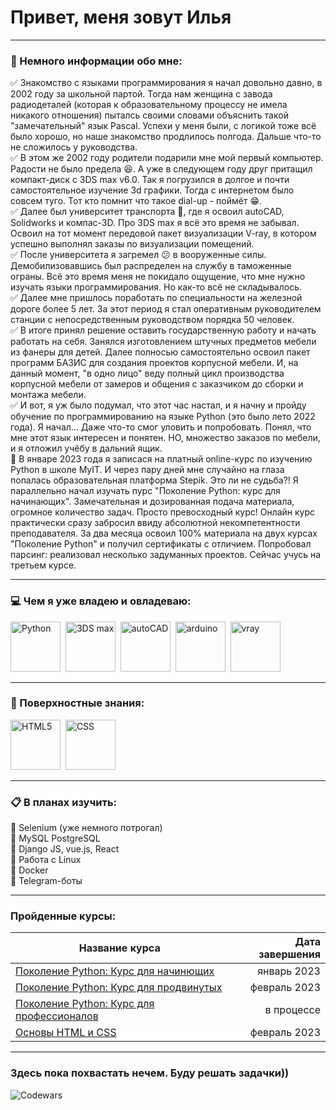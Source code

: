 # Привет, меня зовут Илья 
___
### :floppy_disk: Немного информации обо мне:
:white_check_mark: Знакомство с языками программирования я начал довольно давно, в 2002 году за школьной партой. Тогда нам женщина с завода радиодеталей (которая к образовательному процессу не имела никакого отношения) пыталсь своими словами объяснить такой "замечательный" язык Pascal. Успехи у меня были, с логикой тоже всё было хорошо, но наше знакомство продлилось полгода. Дальше что-то не сложилось у руководства.\
:white_check_mark: В этом же 2002 году родители подарили мне мой первый компьютер. Радости не было предела :satisfied:. А уже в следующем году друг притащил компакт-диск с 3DS max v6.0. Так я погрузился в долгое и почти самостоятельное изучение 3d графики. Тогда с интернетом было совсем туго. Тот кто помнит что такое dial-up - поймёт :grin:.\
✅ Далее был университет транспорта 🚆, где я освоил autoCAD, Solidworks и компас-3D. Про 3DS max я всё это время не забывал. Освоил на тот момент передовой пакет визуализации V-ray, в котором успешно выполнял заказы по визуализации помещений.\
✅ После университета я загремел :confused: в вооруженные силы. Демобилизовавшись был распределен на службу в таможенные ограны. Всё это время меня не покидало ощущение, что мне нужно изучать языки программирования. Но как-то  всё не складывалось.\
✅ Далее мне пришлось поработать по специальности на железной дороге более 5 лет. За этот период я стал оперативным руководителем станции с непосредственным руководством порядка 50 человек. \
✅ В итоге принял решение оставить государственную работу и начать работать на себя. Занялся изготовлением штучных предметов мебели из фанеры для детей. Далее полносью самостоятельно освоил пакет программ БАЗИС для создания проектов корпусной мебели. И, на данный момент, "в одно лицо" веду полный цикл производства корпусной мебели от замеров и общения с заказчиком до сборки и монтажа мебели.\
✅ И вот, я уж было подумал, что этот час настал, и я начну и пройду обучение по программированию на языке Python (это было лето 2022 года). Я начал... Даже что-то смог уловить и попробовать. Понял, что мне этот язык интересен и понятен. НО, множество заказов по мебели, и я отложил учёбу в дальний ящик.\
🐍 В январе 2023 года я записася на платный online-курс по изучению Python в школе MyIT. И через пару дней мне случайно на глаза попалась образовательная платформа Stepik. Это ли не судьба?! Я параллельно начал изучать пурс "Поколение Python: курс для начинающих". Замечательная и дозированная подача материала, огромное количество задач. Просто превосходный курс! Онлайн курс практически сразу забросил ввиду абсолютной некомпетентности преподавателя. За два месяца освоил 100% материала на двух курсах "Поколение Python" и получил сертификаты с отличием. Попробовал парсинг: реализовал несколько задуманных проектов. Сейчас учусь на третьем курсе. 
___
### :computer: Чем я уже владею и овладеваю:

<div dir="auto">
  <a target="_blank" rel="noopener noreferrer" href="https://github.com/Barmatuhin-Kent/icons/blob/main/icons/icons8-питон-480.png"><img src="https://github.com/Barmatuhin-Kent/icons/blob/main/icons/icons8-питон-480.png" title="Python" alt="Python" width="80" height="80" style="max-width: 100%;"></a>&nbsp; 
  <a target="_blank" rel="noopener noreferrer" href="https://github.com/Barmatuhin-Kent/icons/blob/main/icons/icons8-3ds-max-480.png"><img src="https://github.com/Barmatuhin-Kent/icons/blob/main/icons/icons8-3ds-max-480.png" title="3DS max" alt="3DS max" width="80" height="80" style="max-width: 100%;"></a>&nbsp;
    <a target="_blank" rel="noopener noreferrer" href="https://github.com/Barmatuhin-Kent/icons/blob/main/icons/icons8-autocad-480.png"><img src="https://github.com/Barmatuhin-Kent/icons/blob/main/icons/icons8-autocad-480.png" title="autoCAD" alt="autoCAD" width="80" height="80" style="max-width: 100%;"></a>&nbsp;
      <a target="_blank" rel="noopener noreferrer" href="https://github.com/Barmatuhin-Kent/icons/blob/main/icons/icons8-arduino-480.png"><img src="https://github.com/Barmatuhin-Kent/icons/blob/main/icons/icons8-arduino-480.png" title="arduino" alt="arduino" width="80" height="80" style="max-width: 100%;"></a>&nbsp;
      <a target="_blank" rel="noopener noreferrer" href="https://github.com/Barmatuhin-Kent/icons/blob/main/icons/vray.png"><img src="https://github.com/Barmatuhin-Kent/icons/blob/main/icons/vray.png" title="vray" alt="vray" width="80" height="80" style="max-width: 100%;"></a>&nbsp;
</div>

___

### :seedling: Поверхностные знания:
<div dir="auto">
  <a target="_blank" rel="noopener noreferrer" href="https://github.com/Barmatuhin-Kent/icons/blob/main/icons/icons8-html-5-480.png"><img src="https://github.com/Barmatuhin-Kent/icons/blob/main/icons/icons8-html-5-480.png" title="HTML5" alt="HTML5" width="80" height="80" style="max-width: 100%;"></a>&nbsp; 
  <a target="_blank" rel="noopener noreferrer" href="https://github.com/Barmatuhin-Kent/icons/blob/main/icons/icons8-css3-480.png"><img src="https://github.com/Barmatuhin-Kent/icons/blob/main/icons/icons8-css3-480.png" title="CSS" alt="CSS" width="80" height="80" style="max-width: 100%;"></a>&nbsp;   
</div>

___

### :clipboard: В планах изучить:
📌 Selenium (уже немного потрогал)\
📌 MySQL PostgreSQL\
📌 Django JS, vue.js, React\
📌 Работа с Linux\
📌 Docker\
📌 Telegram-боты

___

### Пройденные курсы:

|Название курса|Дата завершения|
|---|---:|
|[Поколение Python: Курс для начинющих](https://stepik.org/course/58852/syllabus)|январь 2023|
|[Поколение Python: Курс для продвинутых](https://stepik.org/course/68343/syllabus)|февраль 2023|
|[Поколение Python: Курс для профессионалов](https://stepik.org/course/82541/syllabus)|в процессе|
|[Основы HTML и CSS](https://stepik.org/course/52164/syllabus)|февраль 2023|

___

### Здесь пока похвастать нечем. Буду решать задачки))
![Codewars](https://www.codewars.com/users/Barmatuhin_Kent/badges/large)
